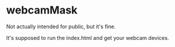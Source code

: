# webcamMask
Not actually intended for public, but it's fine.

It's supposed to run the index.html and get your webcam devices.
